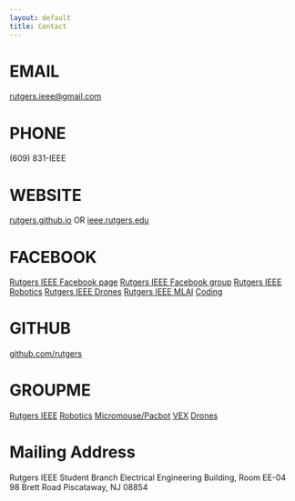 ```yaml
---
layout: default
title: Contact
---
```


# EMAIL
rutgers.ieee@gmail.com

# PHONE
(609) 831-IEEE

# WEBSITE
[rutgers.github.io](rutgers.github.io)  OR  [ieee.rutgers.edu]((rutgers.github.io))

# FACEBOOK
[Rutgers IEEE Facebook page](https://www.facebook.com/RutgersIEEE/)
[Rutgers IEEE Facebook group](https://www.facebook.com/groups/RutgersIEEEGroup/)
[Rutgers IEEE Robotics](https://www.facebook.com/groups/RutgersIEEE.Robotics/)
[Rutgers IEEE Drones](https://www.facebook.com/groups/RutgersIEEE.Drones/)
[Rutgers IEEE MLAI](https://www.facebook.com/groups/RutgersIEEE.MLAI/)
[Coding](https://www.facebook.com/groups/RutgersIEEE.N2E/)

# GITHUB
[github.com/rutgers](https://github.com/rutgers)

# GROUPME
[Rutgers IEEE](https://web.groupme.com/join_group/33255110/uLnNfM)
[Robotics](https://app.groupme.com/join_group/34253511/ODdboQ)
[Micromouse/Pacbot](https://app.groupme.com/join_group/34253137/mkCBvk)
[VEX](https://groupme.com/join_group/34253209/YLsw9t)
[Drones](https://app.groupme.com/join_group/34253450/MciSjt)


# Mailing Address
Rutgers IEEE Student Branch
Electrical Engineering Building, Room EE-04
98 Brett Road
Piscataway, NJ 08854